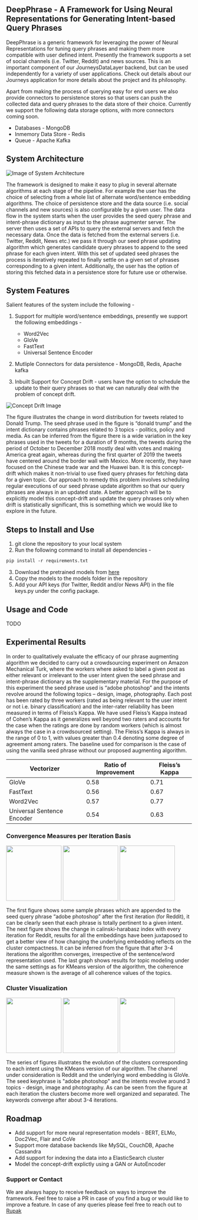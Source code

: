 ## DeepPhrase - A Framework for Using Neural Representations for Generating Intent-based Query Phrases

DeepPhrase is a generic framework for leveraging the power of Neural Representations for tuning query phrases and making them more compatible with user defined intent. Presently the framework supports a set of social channels (i.e. Twitter, Reddit) and news sources.
This is an important component of our JourneysDataLayer backend, but can be used independently for a variety of user applications. Check out details about our Journeys application for more details about the project and its philosophy.

Apart from making the process of querying easy for end users we also provide connectors to persistence stores so that users can push the collected data and query phrases to the data store of their choice. Currently we support the following data storage options, with more connectors coming soon.

  - Databases - MongoDB
  - Inmemory Data Store - Redis
  - Queue - Apache Kafka


## System Architecture

![Image of System Architecture](https://i.ibb.co/k8b8kqL/System-architecture.png)

The framework is designed to make it easy to plug in several alternate algorithms at each stage of the pipeline. For example the user has the choice of selecting from a whole list of alternate word/sentence embedding algorithms. The choice of persistence store and the data source (i.e. social channels and new sources) is also configurable by a given user. The data flow in the system starts when the user provides the seed query phrase and intent-phrase dictionary as input to the phrase augmenter server. The server then uses a set of APIs to query the external servers and fetch the necessary data. Once the data is fetched from the external servers (i.e. Twitter, Reddit, News etc.) we pass it through our seed phrase updating algorithm which generates candidate query phrases to append to the seed phrase for each given intent. With this set of updated seed phrases the process is iteratively repeated to finally settle on a given set of phrases corresponding to a given intent. Additionally, the user has the option of storing this fetched data in a persistence store for future use or otherwise.

## System Features

Salient features of the system include the following - 

1. Support for multiple word/sentence embeddings, presently we support the following embeddings - 
    - Word2Vec
    - GloVe
    - FastText
    - Universal Sentence Encoder
2. Mutliple Connectors for data persistence - MongoDB, Redis, Apache kafka

3. Inbuilt Support for Concept Drift - users have the option to schedule the update to their query phrases so that we can naturally deal with the problem of concept drift.

![Concept Drift Image](https://i.ibb.co/McRwywP/Trump-Timeline.png)

The figure illustrates the change in word distribution for tweets related to Donald Trump. The seed phrase used in the figure is “donald trump” and the intent dictionary contains phrases related to 3 topics - politics, policy and media. As can be inferred from the figure there is a wide variation in the key phrases used in the tweets for a duration of 9 months, the tweets during the period of October to December 2018 mostly deal with votes and making America great again, whereas during the first quarter of 2019 the tweets have centered around the border wall with Mexico. More recently, they have focused on the Chinese trade war and the Huawei ban. It is this concept-drift which makes it non-trivial to use fixed query phrases for fetching data for a given topic. Our approach to remedy this problem involves scheduling regular executions of our seed phrase update algorithm so that our query phrases are always in an updated state. A better approach will be to explicitly model this concept-drift and update the query phrases only when drift is statistically significant, this is something which we would like to explore in the future.

## Steps to Install and Use

1. git clone the repository to your local system
2. Run the following command to install all dependencies - 
```markdown
pip install -r requirements.txt
```
3. Download the pretrained models from [here](https://tinyurl.com/y2mlnhdf)
4. Copy the models to the models folder in the repository
5. Add your API keys (for Twitter, Reddit and/or News API) in the file keys.py under the config package.

## Usage and Code

TODO

## Experimental Results

In order to qualitatively evaluate the efficacy of our phrase augmenting algorithm we decided to carry out a crowdsourcing experiment on Amazon Mechanical Turk, where the workers where asked to label a given post as either relevant or irrelevant to the user intent given the seed phrase and intent-phrase dictionary as the supplementary material. For the purpose of this experiment the seed phrase used is “adobe photoshop” and the intents revolve around the following topics – design, image, photography. Each post has been rated by three workers (rated as being relevant to the user intent or not i.e. binary classification) and the inter-rater reliability has been measured in terms of Fleiss’s Kappa. We have used Fleiss’s Kappa instead of Cohen’s Kappa as it generalizes well beyond two raters and accounts for the case when the ratings are done by random workers (which is almost always the case in a crowdsourced setting). The Fleiss’s Kappa is always in the range of 0 to 1, with values greater than 0.4 denoting some degree of agreement among raters. The baseline used for comparison is the case of using the vanilla seed phrase without our proposed augmenting algorithm. 


Vectorizer|Ratio of Improvement|Fleiss’s Kappa
--------- | --------------------------- | --------------
GloVe |	0.58 |	0.71
FastText |	0.56 |	0.67
Word2Vec |	0.57	| 0.77
Universal Sentence Encoder |	0.54	| 0.63

### Convergence Measures per Iteration Basis

<p float="left">
  <img src="https://i.ibb.co/p3cCSyL/wordlist.png" width="150" />
  <img src="https://i.ibb.co/H7LNrMN/figure-2.png" width="150" /> 
  <img src="https://i.ibb.co/4gzq8sd/figure-3.png" width="150" />
</p>

The first figure shows some sample phrases which are appended to the seed query phrase “adobe photoshop” after the first iteration (for Reddit), it can be clearly seen that each phrase is totally pertinent to a given intent. The next figure shows the change in calinski-harabasz index with every iteration for Reddit, results for all the embeddings have been juxtaposed to get a better view of how changing the underlying embedding reflects on the cluster compactness. It can be inferred from the figure that after 3-4 iterations the algorithm converges, irrespective of the sentence/word representation used. The last graph shows results for topic modeling under the same settings as for KMeans version of the algorithm, the coherence measure shown is the average of all coherence values of the topics.

### Cluster Visualization

<p float="left">
  <img src="https://i.ibb.co/FXVcRB1/Reddit-KMeans-Photoshop.png" width="150" />
  <img src="https://i.ibb.co/Cm310L0/Reddit-KMeans-Photoshop-2.png" width="150" /> 
  <img src="https://i.ibb.co/hXb4RMc/Reddit-KMeans-Photoshop-3.png" width="150" />
</p>

The series of figures illustrates the evolution of the clusters corresponding to each intent using the KMeans version of our algorithm. The channel under consideration is Reddit and the underlying word embedding is GloVe. The seed keyphrase is "adobe photoshop" and the intents revolve around 3 topics - design, image and photography. As can be seen from the figure at each iteration the clusters become more well organized and separated. The keywords converge after about 3-4 iterations.

## Roadmap

  * Add support for more neural representation models - BERT, ELMo, Doc2Vec, Flair and CoVe
  * Support more database backends like MySQL, CouchDB, Apache Cassandra
  * Add support for indexing the data into a ElasticSearch cluster
  * Model the concept-drift explictly using a GAN or AutoEncoder
  
### Support or Contact

We are always happy to receive feedback on ways to improve the framework. Feel free to raise a PR in case of you find a bug or would like to improve a feature. In case of any queries please feel free to reach out to [Rupak](mailto:rupak97.4@gmail.com)
